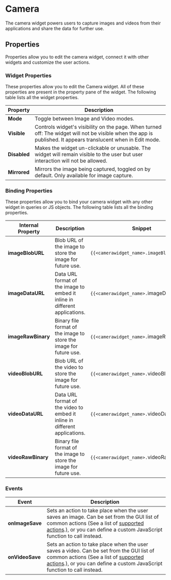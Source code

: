 # Camera

The camera widget powers users to capture images and videos from their applications and share the data for further use.

## Properties

Properties allow you to edit the camera widget, connect it with other widgets and customize the user actions.

### Widget Properties

These properties allow you to edit the Camera widget. All of these properties are present in the property pane of the widget. The following table lists all the widget properties.

| Property     | Description                                                                                                                                                    |
| ------------ | -------------------------------------------------------------------------------------------------------------------------------------------------------------- |
| **Mode**     | Toggle between Image and Video modes.                                                                                                                          |
| **Visible**  | Controls widget's visibility on the page. When turned off: The widget will not be visible when the app is published. It appears translucent when in Edit mode. |
| **Disabled** | Makes the widget un-clickable or unusable. The widget will remain visible to the user but user interaction will not be allowed.                                |
| **Mirrored** | Mirrors the image being captured, toggled on by default. Only available for image capture.                                                                     |

### Binding Properties

These properties allow you to bind your camera widget with any other widget in queries or JS objects. The following table lists all the binding properties.

| Internal Property  | Description                                                                | Snippet                                    |
| ------------------ | -------------------------------------------------------------------------- | ------------------------------------------ |
| **imageBlobURL**   | Blob URL of the image to store the image for future use.                   | `{{<camerawidget_name>.imageBlobURL}}`     |
| **imageDataURL**   | Data URL format of the image to embed it inline in different applications. | `{{<camerawidget_name>.`imageDataURL`}}`   |
| **imageRawBinary** | Binary file format of the image to store the image for future use.         | `{{<camerawidget_name>.`imageRawBinary`}}` |
| **videoBlobURL**   | Blob URL of the video to store the image for future use.                   | `{{<camerawidget_name>.`videoBlobURL`}}`   |
| **videoDataURL**   | Data URL format of the video to embed it inline in different applications. | `{{<camerawidget_name>.`videoDataURL`}}`   |
| **videoRawBinary** | Binary file format of the image to store the image for future use.         | `{{<camerawidget_name>.`videoRawBinary`}}` |

### Events

| Event           | Description                                                                                                                                                                                                                       |
| --------------- | --------------------------------------------------------------------------------------------------------------------------------------------------------------------------------------------------------------------------------- |
| **onImageSave** | Sets an action to take place when the user saves an image. Can be set from the GUI list of common actions (See a list of [supported actions](broken-reference).), or you can define a custom JavaScript function to call instead. |
| **onVideoSave** | Sets an action to take place when the user saves a video. Can be set from the GUI list of common actions (See a list of [supported actions](broken-reference).), or you can define a custom JavaScript function to call instead.  |
